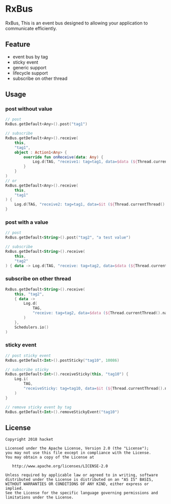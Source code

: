 # RxBus

RxBus, This is an event bus designed to allowing your application to communicate efficiently.

## Feature
- event bus by tag
- sticky event 
- generic support
- lifecycle support
- subscribe on other thread

## Usage
### post without value
```kotlin
// post
RxBus.getDefault<Any>().post("tag1")

// subscribe
RxBus.getDefault<Any>().receive(
    this,
    "tag1",
    object : Action1<Any> {
        override fun onReceive(data: Any) {
            Log.d(TAG, "receive1: tag=tag1, data=$data (${Thread.currentThread().name})")
        }
    }
)
// or
RxBus.getDefault<Any>().receive(
    this,
    "tag1"
) {
    Log.d(TAG, "receive2: tag=tag1, data=$it (${Thread.currentThread().name})")
}
```

### post with a value
```kotlin
// post
RxBus.getDefault<String>().post("tag2", "a test value")

// subscribe
RxBus.getDefault<String>().receive(
    this,
    "tag2"
) { data -> Log.d(TAG, "receive: tag=tag2, data=$data (${Thread.currentThread().name})") }

```

### subscribe on other thread
```kotlin
RxBus.getDefault<String>().receive(
    this, "tag2",
    { data ->
        Log.d(
            TAG,
            "receive: tag=tag2, data=$data (${Thread.currentThread().name})"
        )
    },
    Schedulers.io()
)
```

### sticky event
```kotlin
// post sticky event
RxBus.getDefault<Int>().postSticky("tag10", 10086)

// subscribe sticky
RxBus.getDefault<Int>().receiveSticky(this, "tag10") {
    Log.i(
        TAG,
        "receiveSticky: tag=tag10, data=$it (${Thread.currentThread().name})"
    )
}

// remove sticky event by tag
RxBus.getDefault<Int>().removeStickyEvent("tag10")
```

## License

    Copyright 2018 hacket

    Licensed under the Apache License, Version 2.0 (the "License");
    you may not use this file except in compliance with the License.
    You may obtain a copy of the License at

       http://www.apache.org/licenses/LICENSE-2.0

    Unless required by applicable law or agreed to in writing, software
    distributed under the License is distributed on an "AS IS" BASIS,
    WITHOUT WARRANTIES OR CONDITIONS OF ANY KIND, either express or implied.
    See the License for the specific language governing permissions and
    limitations under the License.